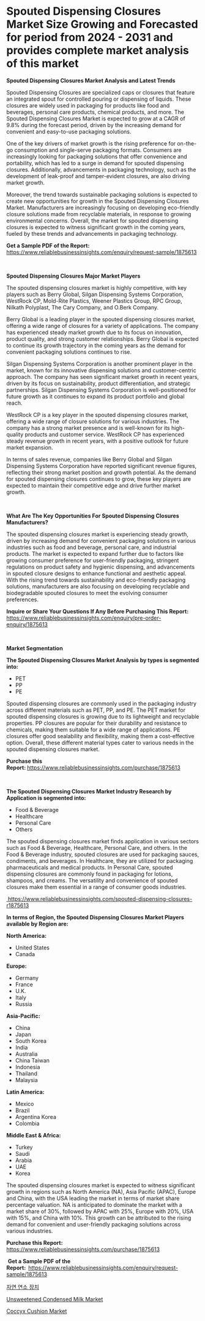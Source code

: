 <p><h1>Spouted Dispensing Closures Market Size Growing and Forecasted for period from 2024 - 2031 and provides complete market analysis of this market</h1></p><p><strong>Spouted Dispensing Closures Market Analysis and Latest Trends</strong></p>
<p><p>Spouted Dispensing Closures are specialized caps or closures that feature an integrated spout for controlled pouring or dispensing of liquids. These closures are widely used in packaging for products like food and beverages, personal care products, chemical products, and more. The Spouted Dispensing Closures Market is expected to grow at a CAGR of 9.8% during the forecast period, driven by the increasing demand for convenient and easy-to-use packaging solutions.</p><p>One of the key drivers of market growth is the rising preference for on-the-go consumption and single-serve packaging formats. Consumers are increasingly looking for packaging solutions that offer convenience and portability, which has led to a surge in demand for spouted dispensing closures. Additionally, advancements in packaging technology, such as the development of leak-proof and tamper-evident closures, are also driving market growth.</p><p>Moreover, the trend towards sustainable packaging solutions is expected to create new opportunities for growth in the Spouted Dispensing Closures Market. Manufacturers are increasingly focusing on developing eco-friendly closure solutions made from recyclable materials, in response to growing environmental concerns. Overall, the market for spouted dispensing closures is expected to witness significant growth in the coming years, fueled by these trends and advancements in packaging technology.</p></p>
<p><strong>Get a Sample PDF of the Report:&nbsp;</strong> <a href="https://www.reliablebusinessinsights.com/enquiry/request-sample/1875613">https://www.reliablebusinessinsights.com/enquiry/request-sample/1875613</a></p>
<p>&nbsp;</p>
<p><strong>Spouted Dispensing Closures Major Market Players</strong></p>
<p><p>The spouted dispensing closures market is highly competitive, with key players such as Berry Global, Silgan Dispensing Systems Corporation, WestRock CP, Mold-Rite Plastics, Weener Plastics Group, RPC Group, Nilkath Polyplast, The Cary Company, and O.Berk Company.</p><p>Berry Global is a leading player in the spouted dispensing closures market, offering a wide range of closures for a variety of applications. The company has experienced steady market growth due to its focus on innovation, product quality, and strong customer relationships. Berry Global is expected to continue its growth trajectory in the coming years as the demand for convenient packaging solutions continues to rise.</p><p>Silgan Dispensing Systems Corporation is another prominent player in the market, known for its innovative dispensing solutions and customer-centric approach. The company has seen significant market growth in recent years, driven by its focus on sustainability, product differentiation, and strategic partnerships. Silgan Dispensing Systems Corporation is well-positioned for future growth as it continues to expand its product portfolio and global reach.</p><p>WestRock CP is a key player in the spouted dispensing closures market, offering a wide range of closure solutions for various industries. The company has a strong market presence and is well-known for its high-quality products and customer service. WestRock CP has experienced steady revenue growth in recent years, with a positive outlook for future market expansion.</p><p>In terms of sales revenue, companies like Berry Global and Silgan Dispensing Systems Corporation have reported significant revenue figures, reflecting their strong market position and growth potential. As the demand for spouted dispensing closures continues to grow, these key players are expected to maintain their competitive edge and drive further market growth.</p></p>
<p>&nbsp;</p>
<p><strong>What Are The Key Opportunities For Spouted Dispensing Closures Manufacturers?</strong></p>
<p><p>The spouted dispensing closures market is experiencing steady growth, driven by increasing demand for convenient packaging solutions in various industries such as food and beverage, personal care, and industrial products. The market is expected to expand further due to factors like growing consumer preference for user-friendly packaging, stringent regulations on product safety and hygienic dispensing, and advancements in spouted closure designs to enhance functional and aesthetic appeal. With the rising trend towards sustainability and eco-friendly packaging solutions, manufacturers are also focusing on developing recyclable and biodegradable spouted closures to meet the evolving consumer preferences.</p></p>
<p><strong>Inquire or Share Your Questions If Any Before Purchasing This Report:</strong> <a href="https://www.reliablebusinessinsights.com/enquiry/pre-order-enquiry/1875613">https://www.reliablebusinessinsights.com/enquiry/pre-order-enquiry/1875613</a></p>
<p>&nbsp;</p>
<p><strong>Market Segmentation</strong></p>
<p><strong>The Spouted Dispensing Closures Market Analysis by types is segmented into:</strong></p>
<p><ul><li>PET</li><li>PP</li><li>PE</li></ul></p>
<p><p>Spouted dispensing closures are commonly used in the packaging industry across different materials such as PET, PP, and PE. The PET market for spouted dispensing closures is growing due to its lightweight and recyclable properties. PP closures are popular for their durability and resistance to chemicals, making them suitable for a wide range of applications. PE closures offer good sealability and flexibility, making them a cost-effective option. Overall, these different material types cater to various needs in the spouted dispensing closures market.</p></p>
<p><strong>Purchase this Report:&nbsp;</strong><a href="https://www.reliablebusinessinsights.com/purchase/1875613">https://www.reliablebusinessinsights.com/purchase/1875613</a></p>
<p>&nbsp;</p>
<p><strong>The Spouted Dispensing Closures Market Industry Research by Application is segmented into:</strong></p>
<p><ul><li>Food & Beverage</li><li>Healthcare</li><li>Personal Care</li><li>Others</li></ul></p>
<p><p>The spouted dispensing closures market finds application in various sectors such as Food & Beverage, Healthcare, Personal Care, and others. In the Food & Beverage industry, spouted closures are used for packaging sauces, condiments, and beverages. In Healthcare, they are utilized for packaging pharmaceuticals and medical products. In Personal Care, spouted dispensing closures are commonly found in packaging for lotions, shampoos, and creams. The versatility and convenience of spouted closures make them essential in a range of consumer goods industries.</p></p>
<p><a href="https://www.reliablebusinessinsights.com/spouted-dispensing-closures-r1875613">&nbsp;https://www.reliablebusinessinsights.com/spouted-dispensing-closures-r1875613</a></p>
<p><strong>In terms of Region, the Spouted Dispensing Closures Market Players available by Region are:</strong></p>
<p>
    <p> <strong> North America: </strong>
        <ul>
            <li>United States</li>
            <li>Canada</li>
        </ul>
        </p> 
    <p> <strong> Europe: </strong>
        <ul>
            <li>Germany</li>
            <li>France</li>
            <li>U.K.</li>
            <li>Italy</li>
            <li>Russia</li>
        </ul>
        </p> 
    <p> <strong> Asia-Pacific: </strong>
        <ul>
            <li>China</li>
            <li>Japan</li>
            <li>South Korea</li>
            <li>India</li>
            <li>Australia</li>
            <li>China Taiwan</li>
            <li>Indonesia</li>
            <li>Thailand</li>
            <li>Malaysia</li>
        </ul>
        </p> 
    <p> <strong> Latin America: </strong>
        <ul>
            <li>Mexico</li>
            <li>Brazil</li>
            <li>Argentina Korea</li>
            <li>Colombia</li>
        </ul>
        </p> 
    <p> <strong> Middle East & Africa: </strong>
        <ul>
            <li>Turkey</li>
            <li>Saudi</li>
            <li>Arabia</li>
            <li>UAE</li>
            <li>Korea</li>
        </ul>
    </p>
    </p>
<p><p>The spouted dispensing closures market is expected to witness significant growth in regions such as North America (NA), Asia Pacific (APAC), Europe and China, with the USA leading the market in terms of market share percentage valuation. NA is anticipated to dominate the market with a market share of 30%, followed by APAC with 25%, Europe with 20%, USA with 15%, and China with 10%. This growth can be attributed to the rising demand for convenient and user-friendly packaging solutions across various industries.</p></p>
<p><strong>Purchase this Report: </strong><a href="https://www.reliablebusinessinsights.com/purchase/1875613">https://www.reliablebusinessinsights.com/purchase/1875613</a></p>
<p>&nbsp;<strong>Get a Sample PDF of the Report:&nbsp;&nbsp;</strong><a href="https://www.reliablebusinessinsights.com/enquiry/request-sample/1875613">https://www.reliablebusinessinsights.com/enquiry/request-sample/1875613</a></p>
<p><strong></strong></p>
<p><p><a href="https://github.com/FelipeGrrady654556/Market-Research-Report-List-2/blob/main/5950276154156.md">자연 연소 장치</a></p><p><a href="https://github.com/derrinmiltonellis35gcl/Market-Research-Report-List-3/blob/main/unsweetened-condensed-milk-market.md">Unsweetened Condensed Milk Market</a></p><p><a href="https://github.com/Sherrillcrooksxa8i18ucf2m/Market-Research-Report-List-3/blob/main/coccyx-cushion-market.md">Coccyx Cushion Market</a></p></p>